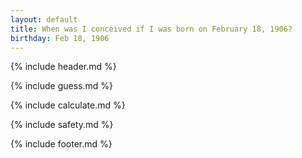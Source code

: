 ```yaml
---
layout: default
title: When was I conceived if I was born on February 18, 1906?
birthday: Feb 18, 1906
---
```


{% include header.md %}

{% include guess.md %}

{% include calculate.md %}

{% include safety.md %}

{% include footer.md %}



